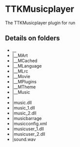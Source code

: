 # TTKMusicplayer
The TTKMusicplayer plugin for run

## Details on folders

* __
 * |__MArt
 * |__MCached
 * |__MLanguage
 * |__MLrc
 * |__Movie
 * |__MPlugins
 * |__MTheme
 * |__Music
 * |
 * |music.dll
 * |music_1.dll
 * |music_2.dll
 * |musicbarrage
 * |musicconfig.xml
 * |musicuser_1.dll
 * |musicuser_2.dll
 * |sound.wav